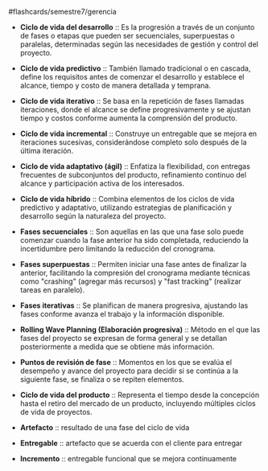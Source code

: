 
#flashcards/semestre7/gerencia

- **Ciclo de vida del desarrollo** :: Es la progresión a través de un conjunto de fases o etapas que pueden ser secuenciales, superpuestas o paralelas, determinadas según las necesidades de gestión y control del proyecto.
<!--SR:!2025-02-21,1,230-->

- **Ciclo de vida predictivo** :: También llamado tradicional o en cascada, define los requisitos antes de comenzar el desarrollo y establece el alcance, tiempo y costo de manera detallada y temprana.
<!--SR:!2025-02-23,3,250-->

- **Ciclo de vida iterativo** :: Se basa en la repetición de fases llamadas iteraciones, donde el alcance se define progresivamente y se ajustan tiempo y costos conforme aumenta la comprensión del producto.
<!--SR:!2025-02-23,3,250-->

- **Ciclo de vida incremental** :: Construye un entregable que se mejora en iteraciones sucesivas, considerándose completo solo después de la última iteración.
<!--SR:!2025-02-24,4,270-->

- **Ciclo de vida adaptativo (ágil)** :: Enfatiza la flexibilidad, con entregas frecuentes de subconjuntos del producto, refinamiento continuo del alcance y participación activa de los interesados.
<!--SR:!2025-02-21,1,230-->

- **Ciclo de vida híbrido** :: Combina elementos de los ciclos de vida predictivo y adaptativo, utilizando estrategias de planificación y desarrollo según la naturaleza del proyecto.
<!--SR:!2025-02-23,3,250-->

- **Fases secuenciales** :: Son aquellas en las que una fase solo puede comenzar cuando la fase anterior ha sido completada, reduciendo la incertidumbre pero limitando la reducción del cronograma.
<!--SR:!2025-02-23,3,250-->

- **Fases superpuestas** :: Permiten iniciar una fase antes de finalizar la anterior, facilitando la compresión del cronograma mediante técnicas como "crashing" (agregar más recursos) y "fast tracking" (realizar tareas en paralelo).
<!--SR:!2025-02-21,1,230-->

- **Fases iterativas** :: Se planifican de manera progresiva, ajustando las fases conforme avanza el trabajo y la información disponible.
<!--SR:!2025-02-21,1,230-->

- **Rolling Wave Planning (Elaboración progresiva)** :: Método en el que las fases del proyecto se expresan de forma general y se detallan posteriormente a medida que se obtiene más información.
<!--SR:!2025-02-21,1,230-->

- **Puntos de revisión de fase** :: Momentos en los que se evalúa el desempeño y avance del proyecto para decidir si se continúa a la siguiente fase, se finaliza o se repiten elementos.
<!--SR:!2025-02-23,3,250-->

- **Ciclo de vida del producto** :: Representa el tiempo desde la concepción hasta el retiro del mercado de un producto, incluyendo múltiples ciclos de vida de proyectos.
<!--SR:!2025-02-21,1,230-->

- **Artefacto** :: resultado de una fase del ciclo de vida

- **Entregable** :: artefacto que se acuerda con el cliente para entregar

- **Incremento** :: entregable funcional que se mejora continuamente